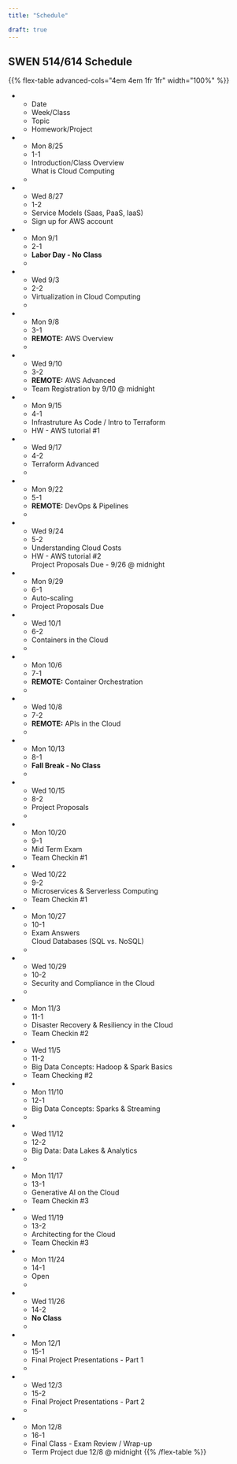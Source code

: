 ```yaml
---
title: "Schedule"

draft: true
---
```


## SWEN 514/614 Schedule

{{% flex-table advanced-cols="4em 4em 1fr 1fr" width="100%" %}}
- * Date
  * Week/Class
  * Topic
  * Homework/Project

- * Mon 8/25
  * 1-1
  * Introduction/Class Overview\
    What is Cloud Computing
  * 

- * Wed 8/27
  * 1-2
  * Service Models (Saas, PaaS, IaaS)
  * Sign up for AWS account

- * Mon 9/1
  * 2-1
  * **Labor Day - No Class**
  * 

- * Wed 9/3
  * 2-2
  * Virtualization in Cloud Computing
  * 

- * Mon 9/8
  * 3-1
  * **REMOTE:** AWS Overview
  * 

- * Wed 9/10
  * 3-2
  * **REMOTE:** AWS Advanced
  * Team Registration by 9/10 @ midnight

- * Mon 9/15
  * 4-1
  * Infrastruture As Code / Intro to Terraform
  * HW - AWS tutorial #1

- * Wed 9/17
  * 4-2
  * Terraform Advanced
  * 

- * Mon 9/22
  * 5-1
  * **REMOTE:** DevOps & Pipelines
  * 

- * Wed 9/24
  * 5-2
  * Understanding Cloud Costs
  * HW - AWS tutorial #2\
    Project Proposals Due - 9/26 @ midnight

- * Mon 9/29
  * 6-1
  * Auto-scaling
  * Project Proposals Due

- * Wed 10/1
  * 6-2
  * Containers in the Cloud
  * 

- * Mon 10/6
  * 7-1
  * **REMOTE:** Container Orchestration
  * 

- * Wed 10/8
  * 7-2
  * **REMOTE:** APIs in the Cloud
  * 

- * Mon 10/13
  * 8-1
  * **Fall Break - No Class**
  * 

- * Wed 10/15
  * 8-2
  * Project Proposals
  * 

- * Mon 10/20
  * 9-1
  * Mid Term Exam
  * Team Checkin #1

- * Wed 10/22
  * 9-2
  * Microservices & Serverless Computing
  * Team Checkin #1

- * Mon 10/27
  * 10-1
  * Exam Answers\
    Cloud Databases (SQL vs. NoSQL)
  * 

- * Wed 10/29
  * 10-2
  * Security and Compliance in the Cloud
  * 

- * Mon 11/3
  * 11-1
  * Disaster Recovery & Resiliency in the Cloud
  * Team Checkin #2

- * Wed 11/5
  * 11-2
  * Big Data Concepts: Hadoop & Spark Basics
  * Team Checking #2

- * Mon 11/10
  * 12-1
  * Big Data Concepts: Sparks & Streaming
  * 

- * Wed 11/12
  * 12-2
  * Big Data: Data Lakes & Analytics
  * 

- * Mon 11/17
  * 13-1
  * Generative AI on the Cloud
  * Team Checkin #3

- * Wed 11/19
  * 13-2
  * Architecting for the Cloud
  * Team Checkin #3

- * Mon 11/24
  * 14-1
  * Open
  * 

- * Wed 11/26
  * 14-2
  * **No Class**
  * 

- * Mon 12/1
  * 15-1
  * Final Project Presentations - Part 1
  * 

- * Wed 12/3
  * 15-2
  * Final Project Presentations - Part 2
  * 

- * Mon 12/8
  * 16-1
  * Final Class - Exam Review / Wrap-up
  * Term Project due 12/8 @ midnight
{{% /flex-table %}}